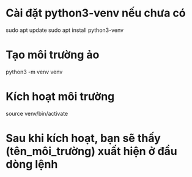 # Cài đặt python3-venv nếu chưa có
sudo apt update
sudo apt install python3-venv

# Tạo môi trường ảo
python3 -m venv venv

# Kích hoạt môi trường
source venv/bin/activate

# Sau khi kích hoạt, bạn sẽ thấy (tên_môi_trường) xuất hiện ở đầu dòng lệnh